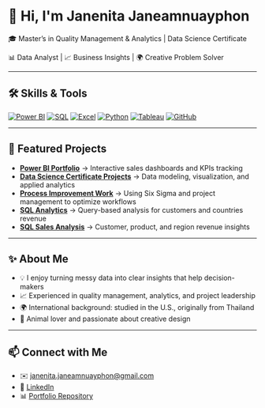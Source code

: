 # 👋 Hi, I'm Janenita Janeamnuayphon  

🎓 Master’s in Quality Management & Analytics  | Data Science Certificate

📊 Data Analyst | 📈 Business Insights | 🌍 Creative Problem Solver  

---

## 🛠 Skills & Tools

[![Power BI](https://img.shields.io/badge/Power%20BI-F2C811?style=for-the-badge&logo=powerbi&logoColor=black)](https://github.com/JanenitaJane/PowerBI_Portfolio...)
[![SQL](https://img.shields.io/badge/SQL-336791?style=for-the-badge&logo=postgresql&logoColor=white)](https://github.com/JanenitaJane/sql-projects)
[![Excel](https://img.shields.io/badge/Excel-217346?style=for-the-badge&logo=microsoft-excel&logoColor=white)](https://github.com/JanenitaJane/quality-analytics-lss...)
[![Python](https://img.shields.io/badge/Python-3776AB?style=for-the-badge&logo=python&logoColor=white)](https://github.com/JanenitaJane/da-python-eda-ml...)
[![Tableau](https://img.shields.io/badge/Tableau-E97627?style=for-the-badge&logo=tableau&logoColor=white)](https://github.com/JanenitaJane/da-tableau-sales-dashboard...)
[![GitHub](https://img.shields.io/badge/GitHub-181717?style=for-the-badge&logo=github&logoColor=white)](https://github.com/JanenitaJane...)

---

## 📁 Featured Projects

- [**Power BI Portfolio**](https://github.com/JanenitaJane/PowerBI_Portfolio) → Interactive sales dashboards and KPIs tracking  
- [**Data Science Certificate Projects**](https://github.com/JanenitaJane/DataScience_Certificate) → Data modeling, visualization, and applied analytics  
- [**Process Improvement Work**](https://github.com/JanenitaJane/quality-analytics-lss) → Using Six Sigma and project management to optimize workflows  
- [**SQL Analytics**](https://github.com/JanenitaJane/da-sql-case-study) → Query-based analysis for customers and countries revenue  
- [**SQL Sales Analysis**](https://github.com/JanenitaJane/da-sql-sales-analysis) → Customer, product, and region revenue insights


---

## ✨ About Me  
- 💡 I enjoy turning messy data into clear insights that help decision-makers  
- 📈 Experienced in quality management, analytics, and project leadership  
- 🌍 International background: studied in the U.S., originally from Thailand  
- 🐾 Animal lover and passionate about creative design  

---

## 📫 Connect with Me  
- ✉️ [janenita.janeamnuayphon@gmail.com](mailto:janenita.janeamnuayphon@gmail.com)  
- 💼 [LinkedIn](https://www.linkedin.com/in/janenita-janeamnuayphon/)  
- 📊 [Portfolio Repository](https://github.com/JanenitaJane/PowerBI_Portfolio)  
